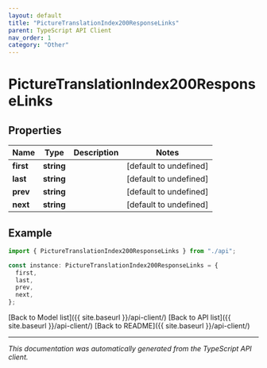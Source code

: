 ```yaml
---
layout: default
title: "PictureTranslationIndex200ResponseLinks"
parent: TypeScript API Client
nav_order: 1
category: "Other"
---
```


# PictureTranslationIndex200ResponseLinks

## Properties

| Name      | Type       | Description | Notes                  |
| --------- | ---------- | ----------- | ---------------------- |
| **first** | **string** |             | [default to undefined] |
| **last**  | **string** |             | [default to undefined] |
| **prev**  | **string** |             | [default to undefined] |
| **next**  | **string** |             | [default to undefined] |

## Example

```typescript
import { PictureTranslationIndex200ResponseLinks } from "./api";

const instance: PictureTranslationIndex200ResponseLinks = {
  first,
  last,
  prev,
  next,
};
```

[Back to Model list]({{ site.baseurl }}/api-client/) [Back to API list]({{ site.baseurl }}/api-client/) [Back to README]({{ site.baseurl }}/api-client/)

---

_This documentation was automatically generated from the TypeScript API client._
